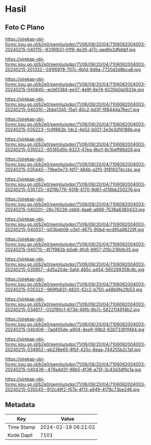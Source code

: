 # Hasil

## Foto C Plano

https://sirekap-obj-formc.kpu.go.id/b2e0/pemilu/pdpr/71/06/08/20/04/7106082004003-20240215-040115--8316fb51-01f8-4e26-a17c-aad8e2dfebbf.jpg

https://sirekap-obj-formc.kpu.go.id/b2e0/pemilu/pdpr/71/06/08/20/04/7106082004003-20240215-201332--591f6978-707c-4b1d-9d9a-7720d3d8bca6.jpg

https://sirekap-obj-formc.kpu.go.id/b2e0/pemilu/pdpr/71/06/08/20/04/7106082004003-20240215-040845--ecb61384-ee37-4e9f-8e74-6235b0a0633e.jpg

https://sirekap-obj-formc.kpu.go.id/b2e0/pemilu/pdpr/71/06/08/20/04/7106082004003-20240215-040310--2bbe1345-15a1-40c2-bd3f-f88444a76ec1.jpg

https://sirekap-obj-formc.kpu.go.id/b2e0/pemilu/pdpr/71/06/08/20/04/7106082004003-20240215-035223--fc9f882b-1dc2-4e52-b021-2e3e3d16186b.jpg

https://sirekap-obj-formc.kpu.go.id/b2e0/pemilu/pdpr/71/06/08/20/04/7106082004003-20240215-035022--65185d5b-8323-47ea-9bcf-6c1beff88d28.jpg

https://sirekap-obj-formc.kpu.go.id/b2e0/pemilu/pdpr/71/06/08/20/04/7106082004003-20240215-035445--79be0e73-fd17-484b-a2f0-3f819374ccbc.jpg

https://sirekap-obj-formc.kpu.go.id/b2e0/pemilu/pdpr/71/06/08/20/04/7106082004003-20240215-035725--92f9b776-45f8-4170-8d61-d118bb250276.jpg

https://sirekap-obj-formc.kpu.go.id/b2e0/pemilu/pdpr/71/06/08/20/04/7106082004003-20240215-040201--26c76228-cbb6-4aa6-a666-7538a6380433.jpg

https://sirekap-obj-formc.kpu.go.id/b2e0/pemilu/pdpr/71/06/08/20/04/7106082004003-20240215-040037--b03beb09-c0e1-4675-90bd-ecd95a98229f.jpg

https://sirekap-obj-formc.kpu.go.id/b2e0/pemilu/pdpr/71/06/08/20/04/7106082004003-20240215-040715--4f7f982b-b0a6-4fc6-8957-2f9c216bfe35.jpg

https://sirekap-obj-formc.kpu.go.id/b2e0/pemilu/pdpr/71/06/08/20/04/7106082004003-20240215-035957--4d5a20de-5afd-465c-a454-560269358c8c.jpg

https://sirekap-obj-formc.kpu.go.id/b2e0/pemilu/pdpr/71/06/08/20/04/7106082004003-20240215-035322--969fb831-4820-42c2-b750-a48b9fe2fb53.jpg

https://sirekap-obj-formc.kpu.go.id/b2e0/pemilu/pdpr/71/06/08/20/04/7106082004003-20240215-034817--032f90c1-873d-46fb-8b7c-5822114914b2.jpg

https://sirekap-obj-formc.kpu.go.id/b2e0/pemilu/pdpr/71/06/08/20/04/7106082004003-20240215-040406--7ad405de-a904-4ee9-99b2-63073391f484.jpg

https://sirekap-obj-formc.kpu.go.id/b2e0/pemilu/pdpr/71/06/08/20/04/7106082004003-20240215-034952--eb238e65-8fbf-425c-8eaa-744255b2c1af.jpg

https://sirekap-obj-formc.kpu.go.id/b2e0/pemilu/pdpr/71/06/08/20/04/7106082004003-20240215-040436--479a4d31-98b5-4f38-a75f-3c43d3df9c1a.jpg

https://sirekap-obj-formc.kpu.go.id/b2e0/pemilu/pdpr/71/06/08/20/04/7106082004003-20240215-035545--912cd9f2-f57e-4f13-a949-4178c73be246.jpg


## Metadata

| Key        | Value               |
| ---------- | ------------------- |
| Time Stamp | 2024-02-19 06:21:02 |
| Kode Dapil | 7101                |



